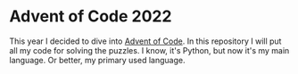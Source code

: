 # Advent of Code 2022

This year I decided to dive into [Advent of Code](https://adventofcode.com/2022).
In this repository I will put all my code for solving the puzzles.
I know, it's Python, but now it's my main language. Or better, my primary used language.
